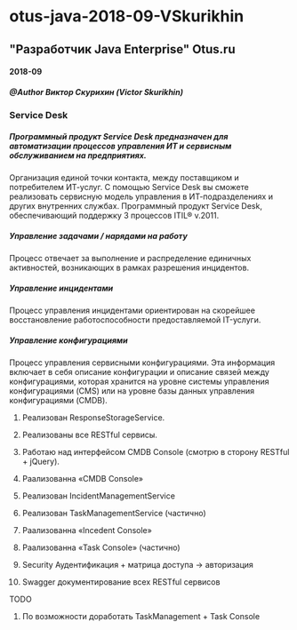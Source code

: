 # otus-java-2018-09-VSkurikhin
## "Разработчик Java Enterprise" Otus.ru

#### 2018-09
##### @Author Виктор Скурихин (Victor Skurikhin)

### Service Desk
##### Программный продукт Service Desk предназначен для автоматизации процессов управления ИТ и сервисным обслуживанием на предприятиях.
Организация единой точки контакта, между поставщиком и потребителем ИТ-услуг.
С помощью Service Desk вы сможете реализовать сервисную модель управления в ИТ-подразделениях и других внутренних службах.
Программный продукт Service Desk, обеспечивающий поддержку 3 процессов ITIL® v.2011.

##### Управление задачами / нарядами на работу 
Процесс отвечает за выполнение и распределение единичных активностей, возникающих в рамках разрешения инцидентов.

##### Управление инцидентами
Процесс управления инцидентами ориентирован на скорейшее восстановление работоспособности предоставляемой IT-услуги.

##### Управление конфигурациями
Процесс управления сервисными конфигурациями.
Эта информация включает в себя описание конфигурации и описание связей между конфигурациями, которая хранится на уровне системы управления конфигурациями (CMS) или на уровне базы данных управления конфигурациями (CMDB).

1. Реализован ResponseStorageService.
2. Реализованы все RESTful сервисы.
3. Работаю над интерфейсом CMDB Console (смотрю в сторону RESTful + jQuery).

1. Раaлизованна «CMDB Console»
2. Реализован IncidentManagementService
3. Реализован TaskManagementService (частично)
4. Раaлизованна «Incedent Console»
5. Раaлизованна «Task Console» (частично)

6. Security Аудентификация + матрица доступа -> авторизация
7. Swagger документирование всех RESTful сервисов

TODO
1. По возможности доработать TaskManagement + Task Console
